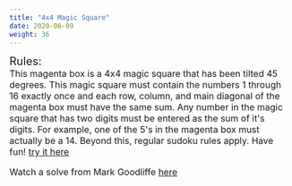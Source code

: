 ```yaml
---
title: "4x4 Magic Square"
date: 2020-06-09
weight: 36
---
```


<div style="font-size:20px">
Rules:
</div>
<div style="font-size:16px">
This magenta box is a 4x4 magic square that has been tilted 45 degrees. This magic square must contain the numbers 1 through 16 exactly once and each row, column, and main diagonal of the magenta box must have the same sum. Any number in the magic square that has two digits must be entered as the sum of it's digits. For example, one of the 5's in the magenta box must actually be a 14. Beyond this, regular sudoku rules apply. Have fun!
<a href="https://cracking-the-cryptic.web.app/sudoku/3prpjHRNbf">try it here</a>

Watch a solve from Mark Goodliffe <a href="https://www.youtube.com/watch?v=EP0P7rBMRzM&ab_channel=CrackingTheCryptic">here</a>
</div>
<div style="font-size:16px">
</div>
<div style="clear:both;text-align:center">

</div>